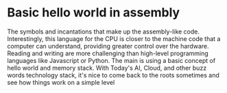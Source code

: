 # Basic hello world in assembly


The symbols and incantations that make up the assembly-like code. Interestingly, this language for the CPU is closer to the machine code that a computer can understand, providing greater control over the hardware. Reading and writing are more challenging than high-level programming languages like Javascript or Python. The main is using a basic concept of hello world and memory stack. With Today's AI, Cloud, and other buzz words technology stack, it's nice to come back to the roots sometimes and see how things work on a simple level

